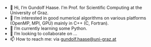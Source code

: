 - 👋 Hi, I’m Gundolf Haase.
I'm Prof. for Scientific Computing at the University of Graz.
- 👀 I’m interested in good numerical algorithms on various platforms (OpenMP, MPI, GPU) mainly in C++ (C, Fortran).
- 🌱 I’m currently learning some Python.
- 💞️ I’m looking to collaborate on ...
- 📫 How to reach me: via gundolf.haase@uni-graz.at

<!---
haasegu/haasegu is a ✨ special ✨ repository because its `README.md` (this file) appears on your GitHub profile.
You can click the Preview link to take a look at your changes.
--->
